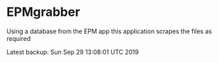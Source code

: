 # EPMgrabber
Using a database from the EPM app this application scrapes the files as required


Latest backup: Sun Sep 29 13:08:01 UTC 2019
